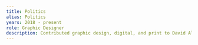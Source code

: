 ```yaml
---
title: Politics
alias: Politics
years: 2018 - present
role: Graphic Designer
description: Contributed graphic design, digital, and print to David Alexis for State Senate (2022), Michael Hollingsworth for City Council (2021), Alexa Avilés for City Council (2021), Jabari Brisport for State Senate (2020), and Suraj Patel for Congress (2018).
---
```


